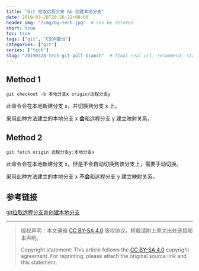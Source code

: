 ```yaml
---
title: "Git 拉取远程分支 && 创建本地分支"
date: 2019-03-28T20:26:22+08:00
header_img: "/img/bg-tech.jpg"  # can be deleted
short: true
toc: true
tags: ["git", "CSDN备份"]
categories: ["git"]
series: ["tech"]
slug: "20190328-tech-git-pull-branch"  # final real url, recommend: start by date, follow lower case words with hyphen splitter. E.g., `20230316-text-title`
---
```


## Method 1

```shell
git checkout -b 本地分支x origin/远程分支y
```

此命令会在本地新建分支 x，并切换到分支 x 上。

采用此种方法建立的本地分支 x **会**和远程分支 y 建立映射关系。

## Method 2

```shell
git fetch origin 远程分支y:本地分支x
```

此命令会在本地新建分支 x，但是不会自动切换到该分支上，需要手动切换。

采用此种方法建立的本地分支 x **不会**和远程分支 y 建立映射关系。

## 参考链接

[git拉取远程分支并创建本地分支](https://blog.csdn.net/zhangxiaoyang0/article/details/79286825)


---

> 版权声明：本文遵循 [CC BY-SA 4.0](https://creativecommons.org/licenses/by-sa/4.0/deed.zh) 版权协议，转载请附上原文出处链接和本声明。
>
> Copyright statement: This article follows the [CC BY-SA 4.0](https://creativecommons.org/licenses/by-sa/4.0/deed.en) copyright agreement. For reprinting, please attach the original source link and this statement.
